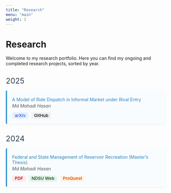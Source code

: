 ```yaml
---
title: "Research"
menu: "main"
weight: 2
---
```


<style>
/* Card container */
.research-card {
  border-left: 4px solid #3498db;
  background: #f9fcff;
  padding: 1rem;
  margin-bottom: 1.5rem;
  border-radius: 4px;
  box-shadow: 0 2px 6px rgba(0,0,0,0.05);
}
/* Year headings */
.research-year {
  color: #2c3e50;
  font-size: 1.5rem;
  margin-top: 2rem;
  margin-bottom: 1rem;
}
/* Paper title */
.research-title {
  color: #2980b9;
  margin: 0.2rem 0;
}
/* Author line */
.research-author {
  font-style: italic;
  color: #555;
  margin-bottom: 0.8rem;
}
/* Badges */
.badge {
  display: inline-block;
  padding: 0.25em 0.6em;
  font-size: 0.85rem;
  font-weight: 600;
  line-height: 1;
  border-radius: 0.25rem;
  text-decoration: none;
  margin-right: 0.4rem;
}
.badge-arxiv { background: #e8f0fe; color: #3367d6; }
.badge-github { background: #f1f1f1; color: #24292e; }
.badge-pdf { background: #fdecea; color: #b71c1c; }
.badge-ndsu { background: #e6f4ea; color: #1a5e20; }
.badge-proquest { background: #fff4e5; color: #d35400; }
</style>

# Research

Welcome to my research portfolio. Here you can find my ongoing and completed research projects, sorted by year.

<div class="research-year">2025</div>

<div class="research-card">
  <div class="research-title">A Model of Ride Dispatch in Informal Market under Rival Entry</div>
  <div class="research-author">Md Mahadi Hasan</div>
  <a class="badge badge-arxiv" href="https://arxiv.org/abs/XXXX.XXXXX">arXiv</a>
  <a class="badge badge-github" href="https://github.com/your-repo">GitHub</a>
</div>

<div class="research-year">2024</div>

<div class="research-card">
  <div class="research-title">Federal and State Management of Reservoir Recreation <span style="font-style:normal;font-weight:400;">(Master’s Thesis)</span></div>
  <div class="research-author">Md Mahadi Hasan</div>
  <a class="badge badge-pdf" href="/files/thesis.pdf">PDF</a>
  <a class="badge badge-ndsu" href="https://www.ndsu.edu/">NDSU Web</a>
  <a class="badge badge-proquest" href="https://www.proquest.com/your-thesis">ProQuest</a>
</div>
